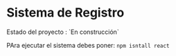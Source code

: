 <H1>Sistema de Registro </H1>
Estado del proyecto : `En construcción`

PAra ejecutar el sistema debes poner:  ```npm isntall react```
